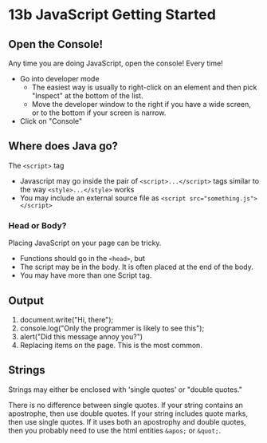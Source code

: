 # 13b JavaScript Getting Started

## Open the Console!

Any time you are doing JavaScript, open the console!  Every time!

* Go into developer mode
    * The easiest way is usually to right-click on an element and then pick "Inspect" at the bottom of the list.
    * Move the developer window to the right if you have a wide screen, or to the bottom if your screen is narrow.
* Click on "Console"

## Where does Java go?

The ```<script>``` tag

*  Javascript may go inside the pair of ```<script>...</script>``` tags similar to the way ```<style>...</style>``` works
* You may include an external source file as ```<script src="something.js"></script>```

### Head or Body?

Placing JavaScript on your page can be tricky.

* Functions should go in the ```<head>```, but 
* The script may be in the body.  It is often placed at the end of the body.
* You may have more than one Script tag.

## Output

1. document.write("Hi, there");
2. console.log("Only the programmer is likely to see this");
3. alert("Did this message annoy you?")
4. Replacing items on the page.  This is the most common.

## Strings

Strings may either be enclosed with 'single quotes' or "double quotes."

There is no difference between single quotes.  If your string contains an apostrophe, then use double quotes.  If your string includes quote marks, then use single quotes.  If it uses both an apostrophy and double quotes, then you probably need to use the html entities ```&apos;``` or ```&quot;```.